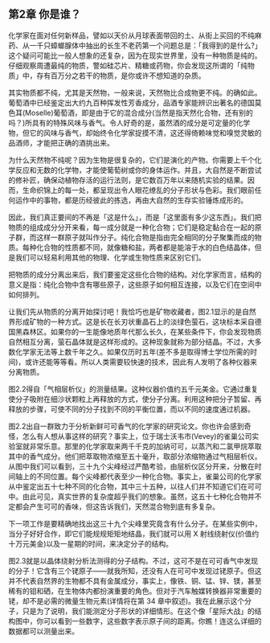 ## 第2章 你是谁？

化学家在面对任何新样品，譬如以天价从月球表面带回的土、从街上买回的不纯麻药、从一千只蟑螂腺体中抽出的长生不老药第一个问题总是：「我得到的是什么?」这个疑问可能比一般人想象的还复杂，因为在现实世界里，没有一种物质是纯的。仔细观察周遭最纯的物质，警如硅芯片、精糖或药物，你会发现这所谓的「纯物质」中，存有百万分之若干的物质，是你或许不想知道的杂质。

其实物质都不纯，尤其是天然物，一般来说，天然物比合成物更不纯。的确如此。葡萄酒中已经鉴定出大约九百种挥发性芳香成分，品酒专家能辨识出著名的德国莫色耳(Moselle)葡萄酒，即是由于它的混合成分(当然是指天然化合物，还有别的吗？)所具有的特殊风味与香气。令人好奇的是，虽然酒的成分是可定量的化学物，但它的风味与香气，却始终令化学家捉摸不清，这还得倚赖味觉和嗅觉灵敏的品酒师，才能把正确的酒挑出来。

为什么天然物不纯呢？因为生物是很复杂的，它们是演化的产物。你需要上千个化学反应和无数的化学物，才能使葡萄树或你的身体运作。并且，大自然是不断尝试的修补匠，确保动植物存活的运行法则，是它数百万年以来随机实验的结果。因而，生命织锦上的每一处，都呈现出令人眼花缭乱的分子形状与色彩。我们眼前任何运作中的事物，都是历经彼此的拣选，再由大自然的生存实验锤炼成形的。

因此，我们真正要间的不再是「这是什么」，而是「这里面有多少这东西」。我们把物质的组成成分分开来看，每一成分就是一种化合物；它们是稳定黏合在一起的原子群，而这样一群原子就叫作分子。纯化合物是指由完全相同的分子聚集而成的物质。每种化合物的性质都不同，就像糖和盐，两者都是能溶于水的白色结晶体，但是我们可以轻易利用其他的物理、化学或生物性质来区别它们。

把物质的成分分离出来后，我们要鉴定这些化合物的结构。对化学家而言，结构的意义是指：纯化合物中含有哪些原子，这些原子如何相互连接，以及它们在空间中如何排列。

让我们先从物质的分离开始探讨吧！我恰巧也是矿物收藏者，图2.1显示的是自然界形成矿物的一种方式。这是长在长刃状重晶石上的淡绿色萤石，这块标本采自德国黑森林区。如果你的一生能像地质年代那么长久，在某些条件下，你会发现物质自然相互分离，萤石晶体就是这样形成的。这种现象就称为部分结晶。不过，大多数化学家无法等上数千年之久。如果仅历时五年(差不多是取得博士学位所需的时间)，或许还能等等看。所以人类需要较快速的技术，因此有人发明了各种仪器来分离物质。

图2.2得自「气相层析仪」的测量结果。这种仪器价值约五千元美金。它通过重复使分子吸附在细沙状颗粒上再释放的方式，使分子分离。利用这种把分子暂留、再释放的步骤，可使不同的分子找到不同的平衡位置，而以不同的速度通过机器。

图2.2出自一群致力于分析新鲜可可香气的化学家的研究论文。你也许会感到奇怪，怎么有人想从事这样的研究？事实上，位于瑞士沃韦市(Vevey)的雀巢公司实验室就非常乐意。那里的化学家取来两千千克的加纳可可，以蒸汽和二氯甲烷萃取其中的香气成分。他们把萃取物浓缩至五十毫升，取部分浓缩物通过气相层析仪。从图中我们可以看到，三十九个尖峰经过严酷考验，由层析仪区分开来，分散在时间轴上的不同位置。每个尖峰都代表至少一种化合物。事实上，雀巢公司的化学家从中鉴定出五十七种不同的化合物，其中三十五种，以往人们并不知道它们在可可中。由此可见，真实世界的复杂度超乎我们的想象。虽然，这五十七种化合物并不定都会产生可可的香味，但这告诉我们，天然混合物到底有多复杂。

下一项工作是要精确地找出这三十九个尖峰里究竟含有什么分子。在某些实例中，当分子好好合作，即它们能规规矩矩地结晶，我们就可以用 X 射线绕射仪(价值约十万元美金)以及一星期的时间，来决定分子的结构。

图2.3就是以晶体绕射分析法测得的分子结构。不过，这可不是在可可香气中发现的分子！它含有三个铑原子——就我所知，还没有人在可可中发现过铑原子。但这并不代表自然界的生物都不具有金属成分，事实上，像铁、铜、锰、锌、镁，甚至稀有的钼和硒，在生物体内都扮演重要的角色。但对于汽车触媒转换器非常重要的铑，却不是必需的微量生物元素(详情将在第 34 章中叙述)。我在此展示这个分子，只是为了说明，我们能测定分子形状的详细情形。在这个像「星际大战」的结构图中，你可以看到一些数字，这些数字表示原子间的距离。你瞧！连这么详细的数据都可以测量出来。


